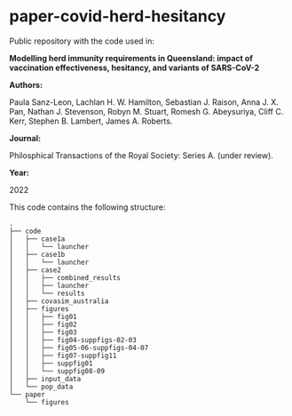 # paper-covid-herd-hesitancy

Public repository with the code used in: 

**Modelling herd immunity requirements in Queensland: impact of vaccination effectiveness, hesitancy, and variants of SARS-CoV-2** 

**Authors:** 

Paula Sanz-Leon, Lachlan H. W. Hamilton, Sebastian J. Raison, Anna J. X. Pan, Nathan J. Stevenson, Robyn M. Stuart, Romesh G. Abeysuriya, Cliff C. Kerr, Stephen B. Lambert, James A. Roberts. 

**Journal:**

Philosphical Transactions of the Royal Society: Series A. (under review). 

**Year:**

2022


This code contains the following structure:
```
.
├── code
│   ├── case1a
│   │   └── launcher
│   ├── case1b
│   │   └── launcher
│   ├── case2
│   │   ├── combined_results
│   │   ├── launcher
│   │   └── results
│   ├── covasim_australia
│   ├── figures
│   │   ├── fig01
│   │   ├── fig02
│   │   ├── fig03
│   │   ├── fig04-suppfigs-02-03
│   │   ├── fig05-06-suppfigs-04-07
│   │   ├── fig07-suppfig11
│   │   ├── suppfig01
│   │   └── suppfig08-09
│   ├── input_data
│   └── pop_data
└── paper
    └── figures


```




